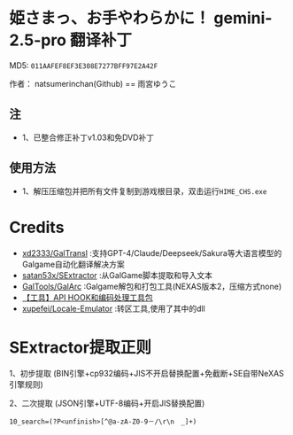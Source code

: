 # 姫さまっ、お手やわらかに！ gemini-2.5-pro 翻译补丁

MD5: `011AAFEF8EF3E308E7277BFF97E2A42F`

作者： natsumerinchan(Github) == 雨宮ゆうこ

## 注
- 1、已整合修正补丁v1.03和免DVD补丁

## 使用方法
- 1、解压压缩包并把所有文件复制到游戏根目录，双击运行`HIME_CHS.exe`

# Credits

- [xd2333/GalTransl](https://github.com/xd2333/GalTransl.git) :支持GPT-4/Claude/Deepseek/Sakura等大语言模型的Galgame自动化翻译解决方案
- [satan53x/SExtractor](https://github.com/satan53x/SExtractor.git) :从GalGame脚本提取和导入文本
- [GalTools/GalArc](https://github.com/GalTools/GalArc.git) :Galgame解包和打包工具(NEXAS版本2，压缩方式none)
- [【工具】API HOOK和编码处理工具包](https://www.ai2.moe/topic/29225-【工具】api-hook和编码处理工具包)
- [xupefei/Locale-Emulator](https://github.com/xupefei/Locale-Emulator.git) :转区工具,使用了其中的dll

# SExtractor提取正则
1、初步提取
(BIN引擎+cp932编码+JIS不开启替换配置+免截断+SE自带NeXAS引擎规则)

2、二次提取
(JSON引擎+UTF-8编码+开启JIS替换配置)
```
10_search=(?P<unfinish>[^@a-zA-Z0-9－/\r\n　_]+)
```
